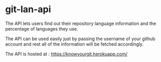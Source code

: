 # git-lan-api

The API lets users find out their repository language information and the percentage of languages they use.

The API can be used easily just by passing the username of your github account and rest all of the information will be fetched accordingly.

The API is hosted at : https://knowyourgit.herokuapp.com/
